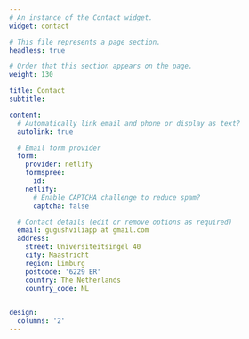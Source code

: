 ```yaml
---
# An instance of the Contact widget.
widget: contact

# This file represents a page section.
headless: true

# Order that this section appears on the page.
weight: 130

title: Contact
subtitle:

content:
  # Automatically link email and phone or display as text?
  autolink: true

  # Email form provider
  form:
    provider: netlify
    formspree:
      id:
    netlify:
      # Enable CAPTCHA challenge to reduce spam?
      captcha: false

  # Contact details (edit or remove options as required)
  email: gugushviliapp at gmail.com
  address:
    street: Universiteitsingel 40
    city: Maastricht
    region: Limburg
    postcode: '6229 ER'
    country: The Netherlands
    country_code: NL
    

design:
  columns: '2'
---
```

